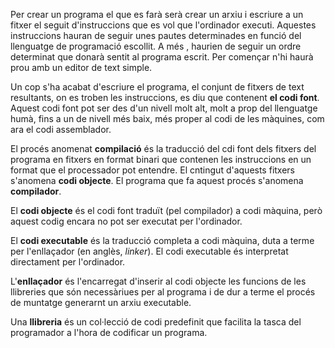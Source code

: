 Per crear un programa el que es farà serà crear un arxiu i escriure a un fitxer 
el seguit d'instruccions que es vol que l'ordinador executi. Aquestes instruccions 
hauran de seguir unes pautes determinades en funció del llenguatge de programació
escollit. A més , haurien de seguir un ordre determinat que donarà sentit al programa
escrit. Per  començar n'hi haurà prou amb un editor de text simple.

Un cop s'ha acabat d'escriure el programa, el conjunt de fitxers de text resultants,
on es troben les instruccions, es diu que contenent **el codi font**. Aquest codi font 
pot ser des d'un nivell molt alt, molt a prop del llenguatge humà, fins a un de nivell
més baix, més proper al codi de les màquines, com ara el codi assemblador.

El procés anomenat **compilació** és la traducció del cdi font dels fitxers del programa
en fitxers en format binari que contenen les instruccions en un format que el processador
pot entendre. El cntingut d'aquests fitxers s'anomena **codi objecte**. El programa que fa
aquest procés s'anomena **compilador**.

El **codi objecte** és el codi font traduït (pel compilador) a codi màquina, però aquest
codig encara no pot ser executat per l'ordinador.

El **codi executable** és la traducció completa a codi màquina, duta a terme per l'enllaçador
(en anglès, *linker*). El codi executable és interpretat directament per l'ordinador.

L'**enllaçador** és l'encarregat d'inserir al codi objecte les funcions de les llibreries que
són necessàriues per al programa i de dur a terme el procés de muntatge generarnt un arxiu
executable.

Una **llibreria** és un col·lecció de codi predefinit que facilita la tasca del programador
a l'hora de codificar un programa.
